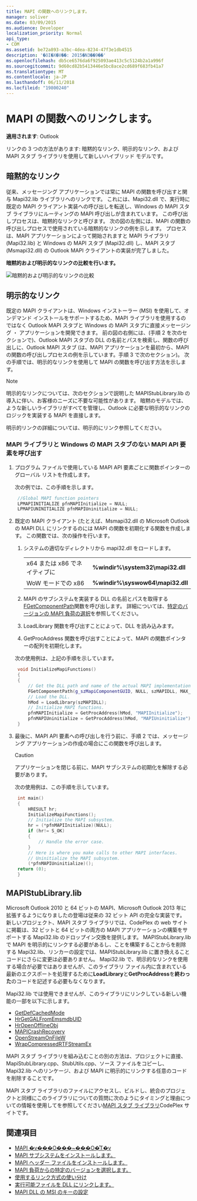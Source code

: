 ```yaml
---
title: MAPI の関数へのリンクします。
manager: soliver
ms.date: 03/09/2015
ms.audience: Developer
localization_priority: Normal
api_type:
- COM
ms.assetid: be72a893-a3bc-4dea-8234-47f3e1db4515
description: '�ŏI�X�V��: 2015�N3��9��'
ms.openlocfilehash: db5ce6576da6f925093ae413c5c5124b2a1a996f
ms.sourcegitcommit: 9d60cd82b5413446e5bc8ace2cd689f683fb41a7
ms.translationtype: MT
ms.contentlocale: ja-JP
ms.lasthandoff: 06/11/2018
ms.locfileid: "19800240"
---
```

# <a name="link-to-mapi-functions"></a>MAPI の関数へのリンクします。

**適用されます**: Outlook 
  
リンクの 3 つの方法があります: 暗黙的なリンク、明示的なリンク、および MAPI スタブ ライブラリを使用して新しいハイブリッド モデルです。
  
## <a name="implicit-linking"></a>暗黙的なリンク

従来、メッセージング アプリケーションでは常に MAPI の関数を呼び出すと関与 Mapi32.lib ライブラリへのリンクです。 これには、Mapi32.dll で、実行時に既定の MAPI クライアント実装への呼び出しを転送し、Windows の MAPI スタブ ライブラリにルーティングの MAPI 呼び出しが含まれています。 この呼び出しプロセスは、暗黙的なリンクと呼びます。 次の図の左側には、MAPI の関数の呼び出しプロセスで使用されている暗黙的なリンクの例を示します。 プロセスは、MAPI アプリケーションによって開始されますと MAPI ライブラリ (Mapi32.lib) と Windows の MAPI スタブ (Mapi32.dll) し、MAPI スタブ (Msmapi32.dll) の Outlook MAPI クライアントの実装が完了しました。
  
**暗黙的および明示的なリンクの比較を行います。**

![暗黙的および明示的なリンクの比較](media/09d9c49a-a52d-4407-9013-d0d14c8f63f6.gif "暗黙的および明示的なリンクの比較")
  
## <a name="explicit-linking"></a>明示的なリンク

既定の MAPI クライアントは、Windows インストーラー (MSI) を使用して、オンデマンド インストールをサポートするため、MAPI ライブラリを使用するのではなく Outlook MAPI スタブと Windows の MAPI スタブに直接メッセージング ・ アプリケーションを開発できます。 前の図の右側には、(手順 2 を次のセクションで)、Outlook MAPI スタブの DLL の名前とパスを検索し、関数の呼び出しに、Outlook MAPI スタブ (は、MAPI アプリケーションを最初から、MAPI の関数の呼び出しプロセスの例を示しています。手順 3 で次のセクション)。 次の手順では、明示的なリンクを使用して MAPI の関数を呼び出す方法を示します。 
  
> [!NOTE]
> 明示的なリンクについては、次のセクションで説明した MAPIStubLibrary.lib の導入に伴い、お客様のニーズに不要な可能性があります。 暗黙のモデルでは、ような新しいライブラリがすべてを管理し、Outlook に必要な明示的なリンクのロジックを実装する MAPI を直接します。 
  
明示的リンクの詳細については、明示的にリンク参照してください。
  
### <a name="to-call-mapi-api-elements-without-the-mapi-library-and-the-windows-mapi-stub"></a>MAPI ライブラリと Windows の MAPI スタブのない MAPI API 要素を呼び出す

1. プログラム ファイルで使用している MAPI API 要素ごとに関数ポインターのグローバル リストを作成します。 
    
   次の例では、この手順を示します。
    
   ```cpp
    //Global MAPI function pointers
    LPMAPIINITIALIZE pfnMAPIInitialize = NULL;
    LPMAPIUNINITIALIZE pfnMAPIUninitialize = NULL;
   ```

2. 既定の MAPI クライアント (たとえば、Msmapi32.dll の Microsoft Outlook の MAPI DLL にリンクするのには MAPI の関数を初期化する関数を作成します。 この関数では、次の操作を行います。 
    
    1. システムの適切なディレクトリから mapi32.dll をロードします。 
        
       |||
       |:-----|:-----|
       |x64 または x86 でネイティブに  <br/> |**%windir%\system32\mapi32.dll** <br/> |
       |WoW モードでの x86  <br/> |**%windir%\syswow64\mapi32.dll** <br/> |
    
    2. MAPI のサブシステムを実装する DLL の名前とパスを取得する[FGetComponentPath](fgetcomponentpath.md)関数を呼び出します。 詳細については、[特定のバージョンの MAPI 負荷の選択](how-to-choose-a-specific-version-of-mapi-to-load.md)を参照してください。
        
    3. LoadLibrary 関数を呼び出すことによって、DLL を読み込みます。 
        
    4. GetProcAddress 関数を呼び出すことによって、MAPI の関数ポインターの配列を初期化します。 
        
    次の使用例は、上記の手順を示しています。
        
   ```cpp
    void InitializeMapiFunctions()
    {
    {
        // Get the DLL path and name of the actual MAPI implementation.
        FGetComponentPath(g_szMapiComponentGUID, NULL, szMAPIDLL, MAX_PATH);
        // Load the DLL.
        hMod = LoadLibrary(szMAPIDLL);
        // Initialize MAPI functions.
        pfnMAPIInitialize = GetProcAddress(hMod, "MAPIInitialize");
        pfnMAPIUninitialize = GetProcAddress(hMod, "MAPIUninitialize");
    }
   ```

3. 最後に、MAPI API 要素への呼び出しを行う前に、手順 2 では、メッセージング アプリケーションの作成の場合にこの関数を呼び出します。 
    
   > [!CAUTION]
   > アプリケーションを閉じる前に、MAPI サブシステムの初期化を解除する必要があります。 
  
   次の使用例は、この手順を示しています。 
    
   ```cpp
    int main()
    {
        HRESULT hr;
        InitializeMapiFunctions();
        // Initialize the MAPI subsystem.
        hr = (*pfnMAPIInitialize)(NULL);
        if (hr!= S_OK)
        {
            // Handle the error case.
        }
        // Here is where you make calls to other MAPI interfaces.
        // Uninitialize the MAPI subsystem.
        (*pfnMAPIUninitialize)();
    return (0);
    }
   ```

## <a name="mapistublibrarylib"></a>MAPIStubLibrary.lib

Microsoft Outlook 2010 と 64 ビットの MAPI、Microsoft Outlook 2013 年に拡張するようになりましたの登場は従来の 32 ビット API の完全な実装です。 新しいプロジェクト、MAPI スタブ ライブラリでは、CodePlex の web サイトに掲載は、32 ビットと 64 ビットの両方の MAPI アプリケーションの構築をサポートする Mapi32.lib のドロップイン交換を提供します。 MAPIStubLibrary.lib で MAPI を明示的にリンクする必要があるし、ことを構築することからを削除する Mapi32.lib、リンカーの設定では、MAPIStubLibrary.lib に置き換えることコードにさらに変更は必要ありません。 Mapi32.lib で、明示的なリンクを使用する場合が必要ではありませんが、このライブラリ ファイル内に含まれている最新のエクスポートを処理するために**LoadLibrary**と**GetProcAddress**を**終わった**のコードを記述する必要もなくなります。 
  
Mapi32.lib では使用できませんが、このライブラリにリンクしている新しい機能の一部を以下に示します。
  
- [GetDefCachedMode](getdefcachedmode.md)    
- [HrGetGALFromEmsmdbUID](hrgetgalfromemsmdbuid.md)   
- [HrOpenOfflineObj](hropenofflineobj.md)    
- [MAPICrashRecovery](mapicrashrecovery.md)   
- [OpenStreamOnFileW](openstreamonfilew.md)    
- [WrapCompressedRTFStreamEx](wrapcompressedrtfstreamex.md)
    
MAPI スタブ ライブラリを組み込むことの別の方法は、プロジェクトに直接、MapiStubLibrary.cpp、StubUtils.cpp、ソース ファイルをコピーし、Mapi32.lib へのリンケージ、および MAPI に明示的にリンクする任意のコードを削除することです。
  
MAPI スタブ ライブラリのファイルにアクセスし、ビルドし、統合のプロジェクトと同様にこのライブラリについての質問に次のようにタイミングと理由についての情報を使用してを参照してください[MAPI スタブ ライブラリ](http://mapistublibrary.codeplex.com/documentation)CodePlex サイトです。 
  
## <a name="see-also"></a>関連項目

- [MAPI �v���O���~���O�̊T�v](mapi-programming-overview.md)
- [MAPI サブシステムをインストールします。](installing-the-mapi-subsystem.md)
- [MAPI ヘッダー ファイルをインストールします。](how-to-install-mapi-header-files.md)
- [MAPI 負荷からの特定のバージョンを選択します。](how-to-choose-a-specific-version-of-mapi-to-load.md)
- [使用するリンク方式の使い分け](http://msdn.microsoft.com/en-us/library/253b8k2c.aspx)
- [実行可能ファイルを DLL にリンクします。](http://msdn.microsoft.com/en-us/library/9yd93633.aspx)
- [MAPI DLL の MSI のキーの設定](http://msdn.microsoft.com/en-us/library/ee909494%28v=VS.85%29.aspx)

